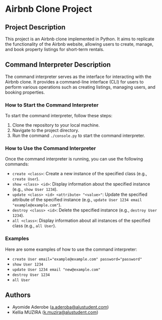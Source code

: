 # Airbnb Clone Project

## Project Description
This project is an Airbnb clone implemented in Python. It aims to replicate the functionality of the Airbnb website, allowing users to create, manage, and book property listings for short-term rentals.

## Command Interpreter Description
The command interpreter serves as the interface for interacting with the Airbnb clone. It provides a command-line interface (CLI) for users to perform various operations such as creating listings, managing users, and booking properties.

### How to Start the Command Interpreter
To start the command interpreter, follow these steps:
1. Clone the repository to your local machine.
2. Navigate to the project directory.
3. Run the command `./console.py` to start the command interpreter.

### How to Use the Command Interpreter
Once the command interpreter is running, you can use the following commands:
- `create <class>`: Create a new instance of the specified class (e.g., `create User`).
- `show <class> <id>`: Display information about the specified instance (e.g., `show User 1234`).
- `update <class> <id> <attribute> "<value>"`: Update the specified attribute of the specified instance (e.g., `update User 1234 email "example@example.com"`).
- `destroy <class> <id>`: Delete the specified instance (e.g., `destroy User 1234`).
- `all <class>`: Display information about all instances of the specified class (e.g., `all User`).

### Examples
Here are some examples of how to use the command interpreter:
- `create User email="example@example.com" password="password"`
- `show User 1234`
- `update User 1234 email "new@example.com"`
- `destroy User 1234`
- `all User`

## Authors
- Ayomide Aderobe (a.aderoba@alustudent.com)
- Kellia MUZIRA (k.muzira@alustudent.com)

